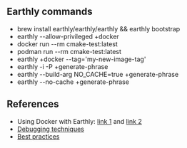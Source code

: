 ## Earthly commands

- brew install earthly/earthly/earthly && earthly bootstrap
- earthly --allow-privileged +docker
- docker run --rm cmake-test:latest
- podman run --rm cmake-test:latest
- earthly +docker --tag='my-new-image-tag'
- earthly -i -P +generate-phrase
- earthly --build-arg NO_CACHE=true +generate-phrase
- earthly --no-cache +generate-phrase

## References

- Using Docker with Earthly: [link 1](https://github.com/earthly/earthly/blob/main/examples/tutorial/js/part6/Earthfile) and [link 2](https://docs.earthly.dev/basics/part-6-using-docker-with-earthly)
- [Debugging techniques](https://docs.earthly.dev/docs/guides/debugging)
- [Best practices](https://docs.earthly.dev/docs/guides/best-practices)
